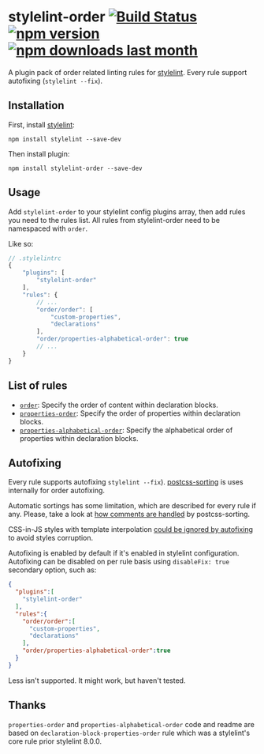 # stylelint-order [![Build Status][ci-img]][ci] [![npm version][npm-version-img]][npm] [![npm downloads last month][npm-downloads-img]][npm]

A plugin pack of order related linting rules for [stylelint]. Every rule support autofixing (`stylelint --fix`).

## Installation

First, install [stylelint]:

```
npm install stylelint --save-dev
```

Then install plugin:

```
npm install stylelint-order --save-dev
```

## Usage

Add `stylelint-order` to your stylelint config plugins array, then add rules you need to the rules list. All rules from stylelint-order need to be namespaced with `order`.

Like so:

```js
// .stylelintrc
{
	"plugins": [
		"stylelint-order"
	],
	"rules": {
		// ...
		"order/order": [
			"custom-properties",
			"declarations"
		],
		"order/properties-alphabetical-order": true
		// ...
	}
}
```

## List of rules

* [`order`](./rules/order/README.md): Specify the order of content within declaration blocks.
* [`properties-order`](./rules/properties-order/README.md): Specify the order of properties within declaration blocks.
* [`properties-alphabetical-order`](./rules/properties-alphabetical-order/README.md): Specify the alphabetical order of properties within declaration blocks.

## Autofixing

Every rule supports autofixing `stylelint --fix`). [postcss-sorting] is uses internally for order autofixing.

Automatic sortings has some limitation, which are described for every rule if any. Please, take a look at [how comments are handled](https://github.com/hudochenkov/postcss-sorting#handling-comments) by postcss-sorting.

CSS-in-JS styles with template interpolation [could be ignored by autofixing](https://github.com/hudochenkov/postcss-sorting#css-in-js) to avoid styles corruption.

Autofixing is enabled by default if it's enabled in stylelint configuration. Autofixing can be disabled on per rule basis using `disableFix: true` secondary option, such as:

```json
{
  "plugins":[
    "stylelint-order"
  ],
  "rules":{
    "order/order":[
      "custom-properties",
      "declarations"
    ],
    "order/properties-alphabetical-order":true
  }
}
```

Less isn't supported. It might work, but haven't tested.

## Thanks

`properties-order` and `properties-alphabetical-order` code and readme are based on `declaration-block-properties-order` rule which was a stylelint's core rule prior stylelint 8.0.0.

[ci-img]: https://travis-ci.org/hudochenkov/stylelint-order.svg
[ci]: https://travis-ci.org/hudochenkov/stylelint-order
[npm-version-img]: https://img.shields.io/npm/v/stylelint-order.svg
[npm-downloads-img]: https://img.shields.io/npm/dm/stylelint-order.svg
[npm]: https://www.npmjs.com/package/stylelint-order

[stylelint]: https://stylelint.io/
[postcss-sorting]: https://github.com/hudochenkov/postcss-sorting
